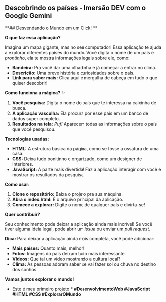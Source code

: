 ## Descobrindo os países - Imersão DEV com o Google Gemini

**## Desvendando o Mundo em um Click! **

**O que faz essa aplicação?**

Imagina um mapa gigante, mas no seu computador! Essa aplicação te ajuda a explorar diferentes países do mundo. Você digita o nome de um país e *prontinho*, ela te mostra informações legais sobre ele, como:

* **Bandeira:** Pra você dar uma olhadinha e já começar a entrar no clima.
* **Descrição:** Uma breve história e curiosidades sobre o país.
* **Link para saber mais:** Clica aqui e mergulha de cabeça em tudo o que quiser descobrir!

**Como funciona a mágica?** ✨

1. **Você pesquisa:** Digita o nome do país que te interessa na caixinha de busca.
2. **A aplicação vasculha:** Ela procura por esse país em um banco de dados super completo.
3. **Resultados na tela:**  *Puf!* Aparecem todas as informações sobre o país que você pesquisou.

**Tecnologias usadas:**

* **HTML:** A estrutura básica da página, como se fosse a ossatura de uma casa.
* **CSS:** Deixa tudo bonitinho e organizado, como um designer de interiores.
* **JavaScript:** A parte mais divertida! Faz a aplicação interagir com você e mostrar os resultados da pesquisa.

**Como usar:**

1. **Clone o repositório:** Baixa o projeto pra sua máquina.
2. **Abra o index.html:** É o arquivo principal da aplicação.
3. **Comece a explorar:** Digite o nome de qualquer país e divirta-se!

**Quer contribuir?**

Seu conhecimento pode deixar a aplicação ainda mais incrível! Se você tiver alguma ideia legal, pode abrir um *issue* ou enviar um *pull request*. 

**Dica:** Para deixar a aplicação ainda mais completa, você pode adicionar:

* **Mais países:** Quanto mais, melhor!
* **Fotos:** Imagens do país deixam tudo mais interessante.
* **Vídeos:** Que tal um vídeo mostrando a cultura local?
* **Clima:** As pessoas adoram saber se vai fazer sol ou chuva no destino dos sonhos.

**Vamos juntos explorar o mundo!** 


* Este é meu primeiro projeto *
**#DesenvolvimentoWeb #JavaScript #HTML #CSS #ExplorarOMundo**

